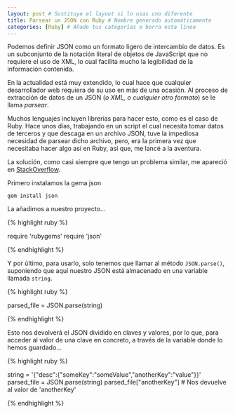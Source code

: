 ```yaml
---
layout: post # Sustituye el layout si lo usas uno diferente
title: Parsear un JSON con Ruby # Nombre generado automáticamente
categories: [Ruby] # Añade tus categorías o borra esta línea
---
```


Podemos definir JSON como un formato ligero de intercambio de datos. Es un subconjunto de la notación literal de objetos de JavaScript que no requiere el uso de XML, lo cual facilita mucho la legibilidad de la información contenida.

En la actualidad está muy extendido, lo cual hace que cualquier desarrollador web requiera de su uso en más de una ocasión. Al proceso de extracción de datos de un JSON (*o XML, o cualquier otro formato*) se le llama *parsear*.

Muchos lenguajes incluyen librerías para hacer esto, como es el caso de Ruby. Hace unos días, trabajando en un script el cual necesita tomar datos de terceros y que descaga en un archivo JSON, tuve la impediosa necesidad de parsear dicho archivo, pero, era la primera vez que necesitaba hacer algo así en Ruby, así que, me lancé a la aventura.

La solución, como casi siempre que tengo un problema similar, me apareció en [StackOverflow](http://stackoverflow.com/questions/5410682/parsing-a-json-string-in-ruby).

Primero instalamos la gema json

`gem install json`

La añadimos a nuestro proyecto...

{% highlight ruby %}

require 'rubygems'
require 'json'

{% endhighlight %}

Y por último, para usarlo, solo tenemos que llamar al método `JSON.parse()`, suponiendo que aquí nuestro JSON está almacenado en una variable llamada `string`.

{% highlight ruby %}

parsed_file = JSON.parse(string)

{% endhighlight %}

Esto nos devolverá el JSON dividido en claves y valores, por lo que, para acceder al valor de una clave en concreto, a través de la variable donde lo hemos guardado...

{% highlight ruby %}

string = '{"desc":{"someKey":"someValue","anotherKey":"value"}}'
parsed_file = JSON.parse(string)
parsed_file["anotherKey"] # Nos devuelve al valor de 'anotherKey'

{% endhighlight %}
